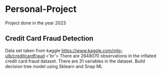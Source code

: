 # Personal-Project
Project done in the year 2023
## Credit Card Fraud Detection 
Data set taken from kaggle  https://www.kaggle.com/mlg-ulb/creditcardfraud <'br'>
There are 2848070 observations in the inflated credit card fraud dataset.
There are 31 variables in the dataset.
Build decision tree model using Sklearn and Snap ML
##
